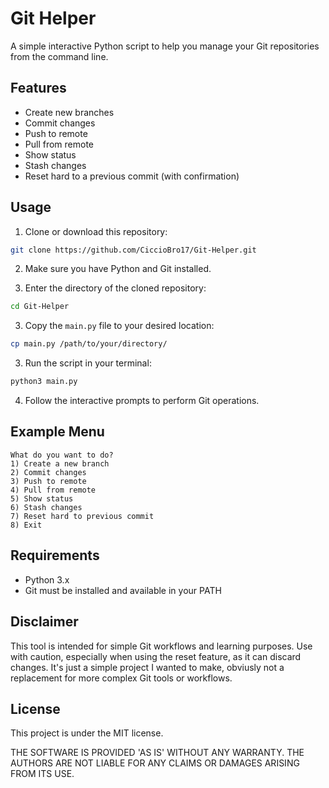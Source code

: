 # Git Helper

A simple interactive Python script to help you manage your Git repositories from the command line.

## Features
- Create new branches
- Commit changes
- Push to remote
- Pull from remote
- Show status
- Stash changes
- Reset hard to a previous commit (with confirmation)

## Usage

1. Clone or download this repository:
```bash
git clone https://github.com/CiccioBro17/Git-Helper.git
```

2. Make sure you have Python and Git installed.

3. Enter the directory of the cloned repository:
```bash
cd Git-Helper
```

3. Copy the ```main.py``` file to your desired location:
```bash
cp main.py /path/to/your/directory/
```

3. Run the script in your terminal:
```bash
python3 main.py
```

4. Follow the interactive prompts to perform Git operations.

## Example Menu
```
What do you want to do?
1) Create a new branch
2) Commit changes
3) Push to remote
4) Pull from remote
5) Show status
6) Stash changes
7) Reset hard to previous commit
8) Exit
```

## Requirements
- Python 3.x
- Git must be installed and available in your PATH

## Disclaimer
This tool is intended for simple Git workflows and learning purposes. Use with caution, especially when using the reset feature, as it can discard changes. It's just a simple project I wanted to make, obviusly not a replacement for more complex Git tools or workflows.

## License

This project is under the MIT license.

THE SOFTWARE IS PROVIDED 'AS IS' WITHOUT ANY WARRANTY. THE AUTHORS ARE NOT LIABLE FOR ANY CLAIMS OR DAMAGES ARISING FROM ITS USE.
